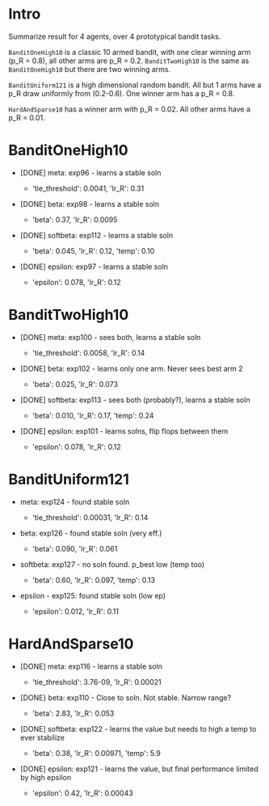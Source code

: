 # Intro

Summarize result for 4 agents, over 4 prototypical bandit tasks.

`BanditOneHigh10` is a classic 10 armed bandit, with one clear winning arm (p_R = 0.8), all other arms are p_R = 0.2. `BanditTwoHigh10` is the same as `BanditOneHigh10` but there are two winning arms.

`BanditUniform121` is a high dimensional random bandit. All but 1 arms have a p_R draw uniformly from (0.2-0.6). One winner arm has a p_R = 0.8.

`HardAndSparse10` has a winner arm with p_R = 0.02. All other arms have a p_R = 0.01.


# BanditOneHigh10
- [DONE] meta: exp96 - learns a stable soln 
  + 'tie_threshold': 0.0041, 'lr_R': 0.31

- [DONE] beta: exp98 - learns a stable soln 
  + 'beta': 0.37, 'lr_R': 0.0095

- [DONE] softbeta: exp112 - learns a stable soln 
  + 'beta': 0.045, 'lr_R': 0.12, 'temp': 0.10

- [DONE] epsilon: exp97 - learns a stable soln 
  + 'epsilon': 0.078, 'lr_R': 0.12

# BanditTwoHigh10
- [DONE] meta: exp100 - sees both, learns a stable soln
  + 'tie_threshold': 0.0058, 'lr_R': 0.14

- [DONE] beta: exp102 - learns only one arm. Never sees best arm 2
  + 'beta': 0.025, 'lr_R': 0.073

- [DONE] softbeta: exp113 - sees both (probably?), learns a stable soln
  + 'beta': 0.010, 'lr_R': 0.17, 'temp': 0.24

- [DONE] epsilon: exp101 - learns solns, flip flops between them
  + 'epsilon': 0.078, 'lr_R': 0.12

# BanditUniform121
- meta: exp124 - found stable soln
  + 'tie_threshold': 0.00031, 'lr_R': 0.14

- beta: exp126 - found stable soln (very eff.)
  + 'beta': 0.090, 'lr_R': 0.061

- softbeta: exp127 - no soln found. p_best low (temp too)
  + 'beta': 0.60, 'lr_R': 0.097, 'temp': 0.13

- epsilon - exp125: found stable soln (low ep)
  + 'epsilon': 0.012, 'lr_R': 0.11

# HardAndSparse10
- [DONE] meta: exp116 - learns a stable soln 
  + 'tie_threshold': 3.76-09, 'lr_R': 0.00021

- [DONE} beta: exp110 - Close to soln. Not stable. Narrow range?
  + 'beta': 2.83, 'lr_R': 0.053

- [DONE] softbeta: exp122 - learns the value but needs to high a temp to ever stabilize
  + 'beta': 0.38, 'lr_R': 0.00971, 'temp': 5.9

- [DONE] epsilon: exp121 - learns the value, but final performance limited by high epsilon
  + 'epsilon': 0.42, 'lr_R': 0.00043